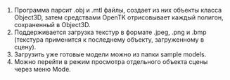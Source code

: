 1. Программа парсит .obj и .mtl файлы, создает из них объекты класса Object3D, затем средствами OpenTK отрисовывает каждый полигон, сохраненный в Object3D. 
2. Поддерживается загрузка текстур в формате .jpeg, .png и .bmp (текстура применится к последнему объекту, загруженному в сцену).
3. Загрузить уже готовые модели можно из папки sample models.
4. Можно перейти в режим просмотра отдельного объекта сцены через меню Mode.
